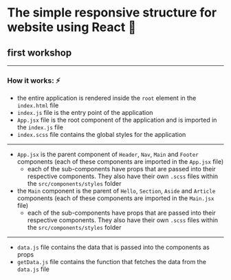 # The simple responsive structure for website using React 🔎

## first workshop

---

### How it works: ⚡

- the entire application is rendered inside the `root` element in the `index.html` file
- `index.js` file is the entry point of the application
- `App.jsx` file is the root component of the application and is imported in the `index.js` file
- `index.scss` file contains the global styles for the application

---

- `App.jsx` is the parent component of `Header`, `Nav`, `Main` and `Footer` components (each of these components are imported in the `App.jsx` file)
  - each of the sub-components have props that are passed into their respective components. They also have their own `.scss` files within the `src/components/styles` folder
- the `Main` component is the parent of `Hello`, `Section`, `Aside` and `Article` components (each of these components are imported in the `Main.jsx` file)
  - each of the sub-components have props that are passed into their respective components. They also have their own `.scss` files within the `src/components/styles` folder

---

- `data.js` file contains the data that is passed into the components as props
- `getData.js` file contains the function that fetches the data from the `data.js` file
